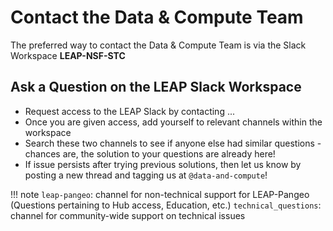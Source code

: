 # Contact the Data & Compute Team

The preferred way to contact the Data & Compute Team is via the Slack Workspace **LEAP-NSF-STC**

## Ask a Question on the LEAP Slack Workspace

- Request access to the LEAP Slack by contacting ...
- Once you are given access, add yourself to relevant channels within the workspace
- Search these two channels to see if anyone else had similar questions - chances are, the solution to your questions are already here!
- If issue persists after trying previous solutions, then let us know by posting a new thread and tagging us at `@data-and-compute`!

!!! note
    `leap-pangeo`: channel for non-technical support for LEAP-Pangeo (Questions pertaining to Hub access, Education, etc.)
    `technical_questions`: channel for community-wide support on technical issues 

